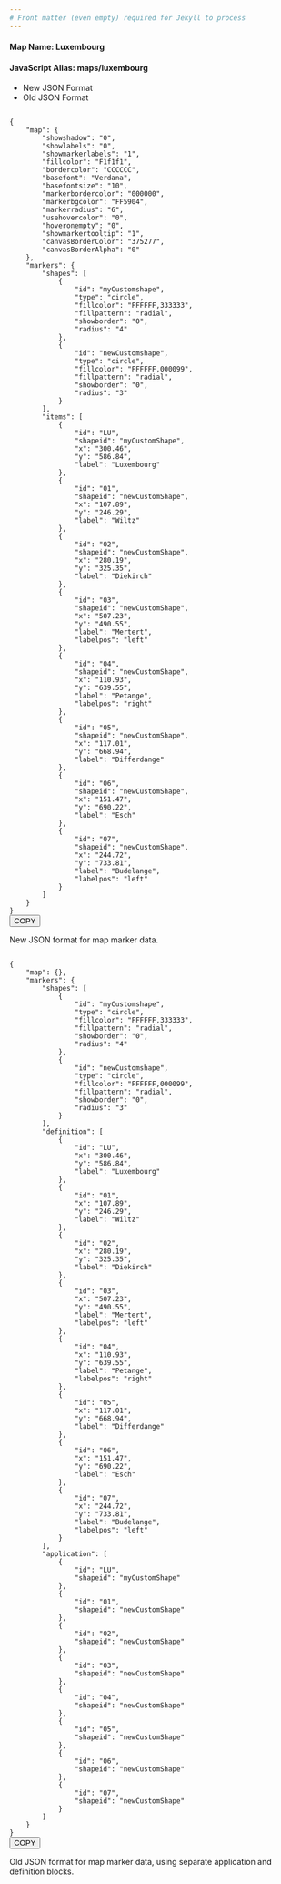 ```yaml
---
# Front matter (even empty) required for Jekyll to process
---
```


#### Map Name: Luxembourg

#### JavaScript Alias: maps/luxembourg


<div class="code-wrapper">
<ul class='code-tabs'>
    <li class='active'>
        <a data-toggle='new-json'>New JSON Format</a>
    </li>
    <li>
        <a data-toggle='old-json'>Old JSON Format</a>
    </li>
</ul>
<div class='tab-content'>
    
<div class='tab new-json-tab active'>
<pre><code class="language-json">
{
    "map": {
        "showshadow": "0",
        "showlabels": "0",
        "showmarkerlabels": "1",
        "fillcolor": "F1f1f1",
        "bordercolor": "CCCCCC",
        "basefont": "Verdana",
        "basefontsize": "10",
        "markerbordercolor": "000000",
        "markerbgcolor": "FF5904",
        "markerradius": "6",
        "usehovercolor": "0",
        "hoveronempty": "0",
        "showmarkertooltip": "1",
        "canvasBorderColor": "375277",
        "canvasBorderAlpha": "0"
    },
    "markers": {
        "shapes": [
            {
                "id": "myCustomshape",
                "type": "circle",
                "fillcolor": "FFFFFF,333333",
                "fillpattern": "radial",
                "showborder": "0",
                "radius": "4"
            },
            {
                "id": "newCustomshape",
                "type": "circle",
                "fillcolor": "FFFFFF,000099",
                "fillpattern": "radial",
                "showborder": "0",
                "radius": "3"
            }
        ],
        "items": [
            {
                "id": "LU",
                "shapeid": "myCustomShape",
                "x": "300.46",
                "y": "586.84",
                "label": "Luxembourg"
            },
            {
                "id": "01",
                "shapeid": "newCustomShape",
                "x": "107.89",
                "y": "246.29",
                "label": "Wiltz"
            },
            {
                "id": "02",
                "shapeid": "newCustomShape",
                "x": "280.19",
                "y": "325.35",
                "label": "Diekirch"
            },
            {
                "id": "03",
                "shapeid": "newCustomShape",
                "x": "507.23",
                "y": "490.55",
                "label": "Mertert",
                "labelpos": "left"
            },
            {
                "id": "04",
                "shapeid": "newCustomShape",
                "x": "110.93",
                "y": "639.55",
                "label": "Petange",
                "labelpos": "right"
            },
            {
                "id": "05",
                "shapeid": "newCustomShape",
                "x": "117.01",
                "y": "668.94",
                "label": "Differdange"
            },
            {
                "id": "06",
                "shapeid": "newCustomShape",
                "x": "151.47",
                "y": "690.22",
                "label": "Esch"
            },
            {
                "id": "07",
                "shapeid": "newCustomShape",
                "x": "244.72",
                "y": "733.81",
                "label": "Budelange",
                "labelpos": "left"
            }
        ]
    }
}
</code><button class='btn btn-outline-secondary btn-copy' title='Copy to clipboard'>COPY</button>
</pre>


<p class='text-success'>New JSON format for map marker data.</p>

</div>
<div class='tab old-json-tab'>
<pre><code class="language-json">
{
    "map": {},
    "markers": {
        "shapes": [
            {
                "id": "myCustomshape",
                "type": "circle",
                "fillcolor": "FFFFFF,333333",
                "fillpattern": "radial",
                "showborder": "0",
                "radius": "4"
            },
            {
                "id": "newCustomshape",
                "type": "circle",
                "fillcolor": "FFFFFF,000099",
                "fillpattern": "radial",
                "showborder": "0",
                "radius": "3"
            }
        ],
        "definition": [
            {
                "id": "LU",
                "x": "300.46",
                "y": "586.84",
                "label": "Luxembourg"
            },
            {
                "id": "01",
                "x": "107.89",
                "y": "246.29",
                "label": "Wiltz"
            },
            {
                "id": "02",
                "x": "280.19",
                "y": "325.35",
                "label": "Diekirch"
            },
            {
                "id": "03",
                "x": "507.23",
                "y": "490.55",
                "label": "Mertert",
                "labelpos": "left"
            },
            {
                "id": "04",
                "x": "110.93",
                "y": "639.55",
                "label": "Petange",
                "labelpos": "right"
            },
            {
                "id": "05",
                "x": "117.01",
                "y": "668.94",
                "label": "Differdange"
            },
            {
                "id": "06",
                "x": "151.47",
                "y": "690.22",
                "label": "Esch"
            },
            {
                "id": "07",
                "x": "244.72",
                "y": "733.81",
                "label": "Budelange",
                "labelpos": "left"
            }
        ],
        "application": [
            {
                "id": "LU",
                "shapeid": "myCustomShape"
            },
            {
                "id": "01",
                "shapeid": "newCustomShape"
            },
            {
                "id": "02",
                "shapeid": "newCustomShape"
            },
            {
                "id": "03",
                "shapeid": "newCustomShape"
            },
            {
                "id": "04",
                "shapeid": "newCustomShape"
            },
            {
                "id": "05",
                "shapeid": "newCustomShape"
            },
            {
                "id": "06",
                "shapeid": "newCustomShape"
            },
            {
                "id": "07",
                "shapeid": "newCustomShape"
            }
        ]
    }
}
</code><button class='btn btn-outline-secondary btn-copy' title='Copy to clipboard'>COPY</button>
</pre>


<p class='text-success'>Old JSON format for map marker data, using separate application and definition blocks.</p>

</div>
    
</div>
</div>

